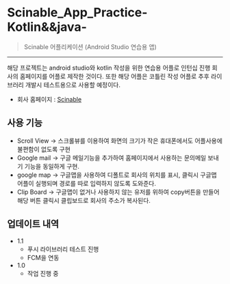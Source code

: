 # Scinable_App_Practice-Kotlin&&java-

> Scinable 어플리케이션 (Android Studio 연습용 앱)  
  
***

해당 프로젝트는 android studio와 kotlin 작성을 위한 연습용 어플로 인턴십 진행 회사의 홈페이지를
어플로 제작한 것이다. 또한 해당 어플은 코틀린 작성 어플로 추후 라이브러리 개발시 테스트용으로 사용할 예정이다.
* 회사 홈페이지 : [Scinable](https://www.scinable.com/)

## 사용 기능

* Scroll View -> 스크롤뷰를 이용하여 화면의 크기가 작은 휴대폰에서도 어플사용에 불편함이 없도록 구현
* Google mail -> 구글 메일기능을 추가하여 홈페이지에서 사용하는 문의메일 보내기 기능을 동일하게 구현.
* google map -> 구글맵을 사용하여 디폴트로 회사의 위치를 표시, 클릭시 구글맵 어플이 실행되며 경로를 따로 입력하지 않도록 도와준다.
* Clip Board -> 구글맵이 없거나 사용하지 않는 유저를 위하여 copy버튼을 만들어 해당 버튼 클릭시 클립보드로 회사의 주소가 복사된다.

## 업데이트 내역

* 1.1
    * 푸시 라이브러리 테스트 진행
    * FCM을 연동
* 1.0
    * 작업 진행 중
